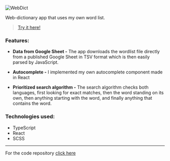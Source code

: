 ![WebDict](https://stuff.p-kin.com/screentogif/webdict.gif)

Web-dictionary app that uses my own word list.  

> [Try it here!](https://dict.p-kin.com)

### Features: 
- **Data from Google Sheet -**
The app downloads the wordlist file directly from a published Google Sheet in TSV format which is then easily parsed by JavaScript.

- **Autocomplete -**
I implemented my own autocomplete component made in React

- **Prioritized search algorithm -**
The search algorithm checks both languages, first looking for exact matches, then the word standing on its own, then anything starting with the word, and finally anything that contains the word. 

### Technologies used: 
- TypeScript
- React
- SCSS

---
For the code repository [click here](https://github.com/KinPeter/Web-Dictionary-React)
